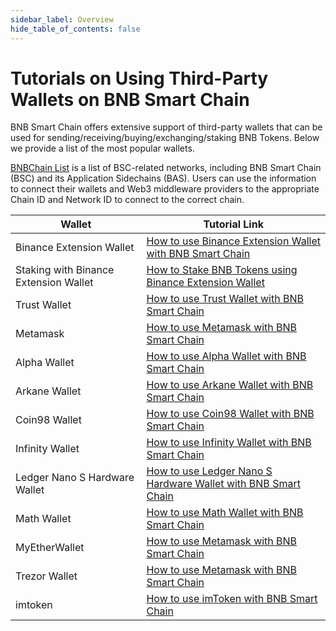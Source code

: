 ```yaml
---
sidebar_label: Overview
hide_table_of_contents: false
---
```


# Tutorials on Using Third-Party Wallets on BNB Smart Chain
BNB Smart Chain offers extensive support of third-party wallets that can be used for sending/receiving/buying/exchanging/staking BNB Tokens. Below we provide a list of the most popular wallets.

[BNBChain List](https://www.bnbchainlist.org/) is a list of BSC-related networks, including BNB Smart Chain (BSC) and its Application Sidechains (BAS). Users can use the information to connect their wallets and Web3 middleware providers to the appropriate Chain ID and Network ID to connect to the correct chain.

| Wallet | Tutorial Link |
|--------------|---------------|
| Binance Extension Wallet| [How to use Binance Extension Wallet with BNB Smart Chain](../bnb-chain-wallet.md) |
| Staking with Binance Extension Wallet | [How to Stake BNB Tokens using Binance Extension Wallet](../wallet/staking.md) |  
| Trust Wallet | [How to use Trust Wallet with BNB Smart Chain](../wallet/trustwallet.md) |
| Metamask| [How to use Metamask with BNB Smart Chain](../wallet/metamask.md)|
| Alpha Wallet | [How to use Alpha Wallet with BNB Smart Chain](../wallet/AlphaWallet.md) |
| Arkane Wallet | [How to use Arkane Wallet with BNB Smart Chain](../wallet/arkane.md) |
| Coin98 Wallet | [How to use Coin98 Wallet with BNB Smart Chain](../wallet/coin98wallet.md) |
| Infinity Wallet | [How to use Infinity Wallet with BNB Smart Chain](../wallet/infinitywallet.md) |
| Ledger Nano S Hardware Wallet | [How to use Ledger Nano S Hardware Wallet with BNB Smart Chain](../wallet/ledger.md) |
| Math Wallet | [How to use Math Wallet with BNB Smart Chain](../wallet/math.md) |
| MyEtherWallet | [How to use Metamask with BNB Smart Chain](../wallet/myetherwallet.md) |
| Trezor Wallet | [How to use Metamask with BNB Smart Chain](../wallet/trezor.md) |
| imtoken | [How to use imToken with BNB Smart Chain](tutorial/BSCimToken.md) |


 
